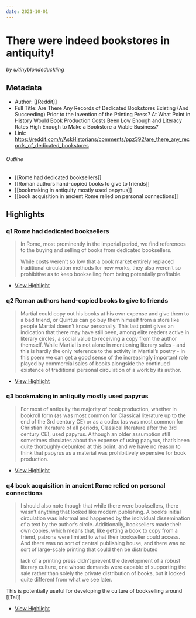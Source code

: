 ```yaml
---
date: 2021-10-01
---
```

# There were indeed bookstores in antiquity!
<cite>by u/tinyblondeduckling</cite>

## Metadata
- Author: [[Reddit]]
- Full Title: Are There Any Records of Dedicated Bookstores Existing (And Succeeding) Prior to the Invention of the Printing Press? At What Point in History Would Book Production Costs Been Low Enough and Literacy Rates High Enough to Make a Bookstore a Viable Business?
- Link: https://reddit.com/r/AskHistorians/comments/ppz392/are_there_any_records_of_dedicated_bookstores

###### Outline
- [[Rome had dedicated booksellers]]
- [[Roman authors hand-copied books to give to friends]]
- [[bookmaking in antiquity mostly used papyrus]]
- [[book acquisition in ancient Rome relied on personal connections]]

## Highlights

### q1 Rome had dedicated booksellers

> In Rome, most prominently in the imperial period, we find references to the buying and selling of books from dedicated booksellers.
>
> While costs weren’t so low that a book market entirely replaced traditional circulation methods for new works, they also weren’t so prohibitive as to keep bookselling from being potentially profitable.

 * [View Highlight](https://read.readwise.io/read/01fgy1v9ntmrv7jgknc184vb0p)

### q2 Roman authors hand-copied books to give to friends

> Martial could copy out his books at his own expense and give them to a bad friend, or Quintus can go buy them himself from a store like people Martial doesn’t know personally. This last point gives an indication that there may have still been, among elite readers active in literary circles, a social value to receiving a copy from the author themself. While Martial is not alone in mentioning literary sales - and this is hardly the only reference to the activity in Martial’s poetry - in this poem we can get a good sense of the increasingly important role played by commercial sales of books alongside the continued existence of traditional personal circulation of a work by its author.

 * [View Highlight](https://read.readwise.io/read/01fgy1whckma2e8djj8nwe0xw8)

### q3 bookmaking in antiquity mostly used papyrus

> For most of antiquity the majority of book production, whether in bookroll form (as was most common for Classical literature up to the end of the 3rd century CE) or as a codex (as was most common for Christian literature of all periods, Classical literature after the 3rd century CE), used papyrus. Although an older assumption still sometimes circulates about the expense of using papyrus, that’s been quite thoroughly debunked at this point, and we have no reason to think that papyrus as a material was prohibitively expensive for book production.

 * [View Highlight](https://read.readwise.io/read/01fgy1wy3bejt8yfr3mnjzzsmh)

### q4 book acquisition in ancient Rome relied on personal connections

> I should also note though that while there were booksellers, there wasn’t anything that looked like modern publishing. A book’s initial circulation was informal and happened by the individual dissemination of a text by the author’s circle. Additionally, booksellers made their own copies, which means that, like getting a book to copy from a friend, patrons were limited to what their bookseller could access. And there was no sort of central publishing house, and there was no sort of large-scale printing that could then be distributed
>
> lack of a printing press didn’t prevent the development of a robust literary culture, one whose demands were capable of supporting the sale rather than solely the private distribution of books, but it looked quite different from what we see later.

This is potentially useful for developing the culture of bookselling around [[Tal]]

 * [View Highlight](https://read.readwise.io/read/01fgy1xqr8m8j54bgqn68cybz7)


